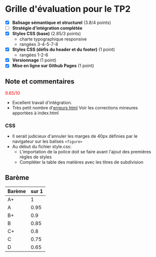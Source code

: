 # Grille d'évaluation pour le TP2
- [X] __Balisage sémantique et structurel__ (3.8/4 points)
- [ ] __Stratégie d’intégration complétée__
- [X] __Styles CSS (base)__ (2.85/3 points)
    - charte typographique responsive
    - rangées 3-4-5-7-8
- [X] __Styles CSS (défis du header et du footer)__ (1 point)
    - rangées 1-2-6
- [X] __Versionnage__ (1 point)
- [X] __Mise en ligne sur Github Pages__ (1 point)

## Note et commentaires
<span style='color:red'> 9.65/10 </span>

- Excellent travail d'intégration.
- Très petit nombre d'[erreurs html](images/erreurs-html.pdf)
Voir les corrections mineures apportées à index.html

### CSS
- Il serait judicieux d'annuler les marges de 40px définies par le navigateur sur les balises `<figure>`
- Au début du fichier style.css: 
  - L'importation de la police doit se faire avant l'ajout des premières règles de styles
  - Compléter la table des matières avec les titres de subdivision

## Barème
| Barème | sur 1 |
|--------|-------|
| A+     | 1     |
| A      | 0.95  |
| B+     | 0.9   |
| B      | 0.85  |
| C+     | 0.8   |
| C      | 0.75  |
| D      | 0.65  |
